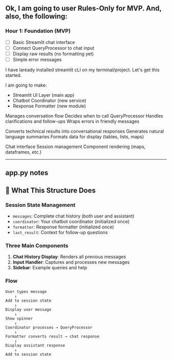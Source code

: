 ## Ok, I am going to user Rules-Only for MVP. And, also, the following:

### Hour 1: Foundation (MVP)
- [ ] Basic Streamlit chat interface
- [ ] Connect QueryProcessor to chat input
- [ ] Display raw results (no formatting yet)
- [ ] Simple error messages

I have laready installed streamlit cLI on my terminal/project. Let's get this started. 

I am going to make:

- Streamlit UI Layer (main app)
- Chatbot Coordinator (new service)
- Response Formatter (new module)



Manages conversation flow
Decides when to call QueryProcessor
Handles clarifications and follow-ups
Wraps errors in friendly messages



Converts technical results into conversational responses
Generates natural language summaries
Formats data for display (tables, lists, maps)



Chat interface
Session management
Component rendering (maps, dataframes, etc.)


<hr>

## app.py notes

## 🎯 What This Structure Does

### **Session State Management**
- `messages`: Complete chat history (both user and assistant)
- `coordinator`: Your chatbot coordinator (initialized once)
- `formatter`: Response formatter (initialized once)
- `last_result`: Context for follow-up questions

### **Three Main Components**
1. **Chat History Display**: Renders all previous messages
2. **Input Handler**: Captures and processes new messages
3. **Sidebar**: Example queries and help

### **Flow**
```
User types message
    ↓
Add to session state
    ↓
Display user message
    ↓
Show spinner
    ↓
Coordinator processes → QueryProcessor
    ↓
Formatter converts result → chat response
    ↓
Display assistant response
    ↓
Add to session state


